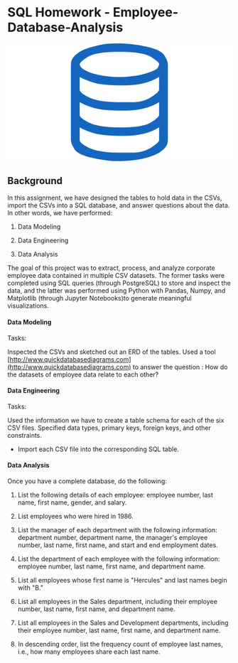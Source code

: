 # SQL Homework - Employee-Database-Analysis

![sql.png](sql.png)

## Background

In this assignment, we have designed the tables to hold data in the CSVs, import the CSVs into a SQL database, and answer questions about the data. In other words, we have performed:

1. Data Modeling

2. Data Engineering

3. Data Analysis

The goal of this project was to extract, process, and analyze corporate employee data contained in multiple CSV datasets. The former tasks were completed using SQL queries (through PostgreSQL) to store and inspect the data, and the latter was performed using Python with Pandas, Numpy, and Matplotlib (through Jupyter Notebooks)to generate meaningful visualizations.

#### Data Modeling

Tasks:

Inspected the CSVs and sketched out an ERD of the tables. Used a tool  [http://www.quickdatabasediagrams.com](http://www.quickdatabasediagrams.com) to answer the question : How do the datasets of employee data relate to each other?

#### Data Engineering

Tasks:

Used the information we have to create a table schema for each of the six CSV files. Specified data types, primary keys, foreign keys, and other constraints.

* Import each CSV file into the corresponding SQL table.

#### Data Analysis

Once you have a complete database, do the following:

1. List the following details of each employee: employee number, last name, first name, gender, and salary.

2. List employees who were hired in 1986.

3. List the manager of each department with the following information: department number, department name, the manager's employee number, last name, first name, and start and end employment dates.

4. List the department of each employee with the following information: employee number, last name, first name, and department name.

5. List all employees whose first name is "Hercules" and last names begin with "B."

6. List all employees in the Sales department, including their employee number, last name, first name, and department name.

7. List all employees in the Sales and Development departments, including their employee number, last name, first name, and department name.

8. In descending order, list the frequency count of employee last names, i.e., how many employees share each last name.























